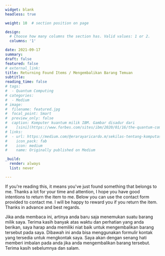 ```yaml
---
widget: blank
headless: true

weight: 10  # section position on page

design:
  # Choose how many columns the section has. Valid values: 1 or 2.
  columns: '1'

date: 2021-09-17
summary: 
draft: false
featured: false
# external_link: 
title: Returning Found Items / Mengembalikan Barang Temuan
subtitle: 
reading_time: false
# tags:
#  - Quantum Computing
# categories:
#  - Medium
# image:
#  filename: featured.jpg
#  focal_point: Smart
#  preview_only: false
#  caption: Komputer kuantum milik IBM. Gambar disadur dari
#    [sini](https://www.forbes.com/sites/ibm/2020/01/16/the-quantum-computing-era-is-here-why-it-mattersand-how-it-may-change-our-world/?sh=37d40ac85c2b).
# links:
#  - url: https://medium.com/@erarayaricardo.m/sekilas-tentang-komputasi-kuantum-16a33cd4f86b
#    icon_pack: fab
#    icon: medium
#    name: Originally published on Medium

_build:
  render: always
  list: never

---
```


If you're reading this, it means you've just found something that belongs to me. Thanks a lot for your time and attention, I hope you have good intentions to return the item to me. Below you can use the contact form provided to contact me. I will be happy to reward you if you return the item. Thanks in advance and best regards.

Jika anda membaca ini, artinya anda baru saja menemukan suatu barang milik saya. Terima kasih banyak atas waktu dan perhatian yang anda berikan, saya harap anda memiliki niat baik untuk mengembalikan barang tersebut pada saya. Dibawah ini anda bisa menggunakan formulir kontak yang tersedia untuk mengkontak saya. Saya akan dengan senang hati memberi imbalan pada anda jika anda mengembalikan barang tersebut. Terima kasih sebelumnya dan salam.

<!--
Name / Nama                 &#58 Eraraya Ricardo Muten<br>
Country / Negara            &#58 Indonesia<br>

QR Generator: https://www.websiteplanet.com/webtools/free-qr-code-generator/
-->
